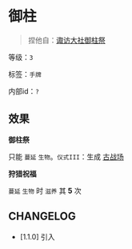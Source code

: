 # 御柱

> 捏他自：[诹访大社御柱祭](https://www.japaholic.com/tw/article/detail/817318)

等级：`3`

标签：`手牌`

内部id：`?`

## 效果

**御柱祭**

只能 `蔓延` `生物`。`仪式III`：生成 [古战场](古战场.md)

**狩猎祝福**

`蔓延` `生物` 时 `滋养` 其 **5** 次

## CHANGELOG

- [1.1.0] 引入
